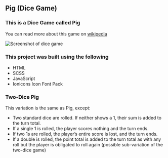 ## Pig (Dice Game)

### This is a Dice Game called Pig

You can read more about this game on [wikipedia](https://en.wikipedia.org/wiki/Pig_dice_game)

![Screenshot of dice game](https://github.com/Asjas/pig-dice-game/blob/master/public/dice_background.webp "Pig (Dice Game)")

### This project was built using the following

* HTML
* SCSS
* JavaScript
* Ionicons Icon Font Pack

### Two-Dice Pig

This variation is the same as Pig, except:

* Two standard dice are rolled. If neither shows a 1, their sum is added to the turn total.
* If a single 1 is rolled, the player scores nothing and the turn ends.
* If two 1s are rolled, the player’s entire score is lost, and the turn ends.
* If a double is rolled, the point total is added to the turn total as with any roll but the player is obligated to roll again (possible sub-variation of the two-dice game)
